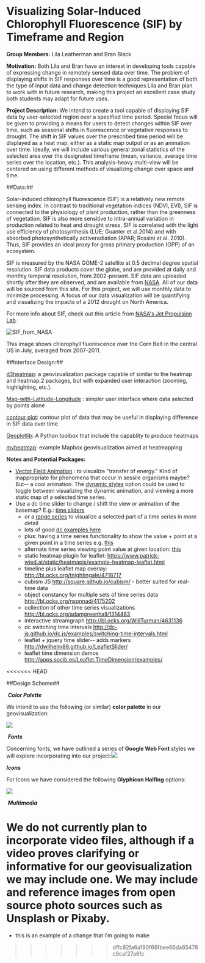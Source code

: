 # Visualizing Solar-Induced Chlorophyll Fluorescence (SIF) by Timeframe and Region

**Group Members:** Lila Leatherman and Bran Black

**Motivation:** Both Lila and Bran have an interest in developing tools capable of expressing change in remotely sensed data over time. The problem of displaying shifts in SIF responses over time is a good representation of both the type of input data and change detection techniques Lila and Bran plan to work with in future research, making this project an excellent case study both students may adapt for future uses.

**Project Description:** We intend to create a tool capable of displaying SIF data by user-selected region over a specified time period. Special focus will be given to providing a means for users to detect changes within SIF over time, such as seasonal shifts in fluorescence or vegetative responses to drought. The shift in SIF values over the prescribed time period will be displayed as a heat map, either as a static map output or as an animation over time. Ideally, we will include various general zonal statistics of the selected area over the designated timeframe (mean, variance, average time series over the location, etc.). This analysis-heavy multi-view will be centered on using different methods of visualizing change over space and time. 



##Data:##

Solar-induced chlorophyll fluorescence (SIF) is a relatively new remote sensing index. In contrast to traditional vegetation indices (NDVI, EVI), SIF is connected to the physiology of plant production, rather than the greenness of vegetation. SIF is also more sensitive to intra-annual variation in production related to heat and drought stress. SIF is correlated with the light use efficiency of photosynthesis (LUE; Guanter et al.2014) and with absorbed photosynthetically activeradiation (APAR; Rossini et al. 2010). Thus, SIF provides an ideal proxy for gross primary production (GPP) of an ecosystem.

SIF is measured by the NASA GOME-2 satellite at 0.5 decimal degree spatial resolution. SIF data products cover the globe, and are provided at daily and monthly temporal resolution, from 2002-present. SIF data are uploaded shortly after they are observed, and are available from [NASA](https://avdc.gsfc.nasa.gov/pub/data/satellite/MetOp/GOME_F/). All of our data will be sourced from this site. For this project, we will use monthly data to minimize processing. A focus of our data visualization will be quantifying and visualizing the impacts of a 2012 drought on North America.

For more info about SIF, check out this article from [NASA's Jet Propulsion Lab](https://www.jpl.nasa.gov/news/news.php?release=2014-097).

![SIF_from_NASA](https://imagecache.jpl.nasa.gov/images/640x350/earth20140331-640-640x350.jpg)

This image shows chlorophyll fluorescence over the Corn Belt in the central US in July, averaged from 2007-2011.



##Interface Design:##

[d3heatmap](https://blog.rstudio.com/2015/06/24/d3heatmap/): a geovizualization package capable of similar to the heatmap and heatmap.2 packages, but with expanded user interaction (zooming, highlighting, etc.).

[Map-with-Latitude-Longitude](http://bl.ocks.org/lokesh005/7640d9b562bf59b561d6) : simpler user interface where data selected by points alone

[contour plot](https://bl.ocks.org/mbostock/4241134): contour plot of data that may be useful in displaying difference in SIF data over time

[Geoplotlib](https://www.researchgate.net/publication/305983877_Geoplotlib_a_Python_Toolbox_for_Visualizing_Geographical_Data): A Python toolbox that include the capablity to produce heatmaps

[myheatmap](https://myheatmap.com/): example Mapbox geovisualization aimed at heatmapping

**Notes and Potential Packages:**

- [Vector Field Animation](https://ihcantabria.github.io/Leaflet.CanvasLayer.Field/) : to visualize "transfer of energy." Kind of inappropriate for phenomena that occur in sessile organisms maybe? But-- a cool animation.
  The [dynamic styles](https://ihcantabria.github.io/Leaflet.CanvasLayer.Field/example_VectorFieldAnim_Styles_Dynamic.html) option could be used to toggle between visualizing the dynamic animation, and viewing a more static map of a selected time series.
- Use a dc time slider to change / shift the view or animation of the basemap? E.g.: [time sliders](http://dc-js.github.io/dc.js/examples/time-intervals.html)
    - or a [range series](http://dc-js.github.io/dc.js/examples/range-series.html) to visualize a selected part of a time series in more detail
    - lots of good [dc examples here](http://dc-js.github.io/dc.js/examples/)
    - plus: having a time series functionality to show the value + point at a given point in a time series e.g. [this](https://www.metricsgraphicsjs.org/)
    - alternate time series viewing point value at given location: [this](http://mcaule.github.io/d3-timeseries/)
    - static heatmap plugin for leaflet: https://www.patrick-wied.at/static/heatmapjs/example-heatmap-leaflet.html
    - timeline plus leaflet map overlay: http://bl.ocks.org/tnightingale/4718717
    - cubism JS http://square.github.io/cubism/ - better suited for real-time data
    - object constancy for multiple sets of time series data http://bl.ocks.org/nsonnad/4175202
    - collection of other time series visualizations http://bl.ocks.org/adamgreenhall/1314483
    - interactive streamgraph http://bl.ocks.org/WillTurman/4631136
    - dc switching time intervals http://dc-js.github.io/dc.js/examples/switching-time-intervals.html
    - leaflet + jquery time slider-- adds markers http://dwilhelm89.github.io/LeafletSlider/
    - leaflet time dimension demos http://apps.socib.es/Leaflet.TimeDimension/examples/

<<<<<<< HEAD


##Design Scheme##



​	***Color Palette***

We intend to use the following (or similar) **color palette** in our geovisualization:



![](img/palette.jpg)







​	***Fonts***

Concerning fonts, we have outlined a series of **Google Web Font** styles we will explore incorporating into our project:![](img/fonts.jpg)	



***Icons***

For Icons we have considered the following **Glyphicon Halfing** options:

![](img/icons.jpg)



​	***Multimedia***

We do not currently plan to incorporate video files, although if a video proves clarifying or informative for our geovisualization we may include one. We may include and reference images from open source photo sources such as Unsplash or Pixaby.
=======
- this is an example of a change that i'm going to make
>>>>>>> dffc92fa6a190f66fbee66da65478c9caf27a6fc
